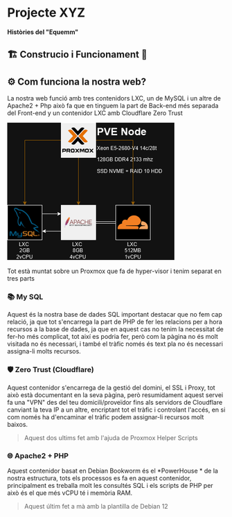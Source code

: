 # Projecte XYZ
**Històries del "Equemm"**  

##  🏗️ Construcio i Funcionament 🚧

## ⚙️ Com funciona la nostra web?
La nostra web funció amb tres contenidors LXC, un de MySQL i un altre de Apache2 + Php això fa que en tinguem la part de Back-end més separada del Front-end y un contenidor LXC amb Cloudflare Zero Trust

![Esquema de como funciona nuestro ejemplo](/EquemResources/esquemaestructura.png)

 Tot està muntat sobre un Proxmox que fa de hyper-visor i tenim separat en tres parts

### 📚 My SQL
Aquest és la nostra base de dades SQL important destacar que no fem cap relació, ja que tot s'encarrega la part de PHP de fer les relacions per a hora recursos a la base de dades, ja que en aquest cas no tenim la necessitat de fer-ho més complicat, tot així es podria fer, però com la pàgina no és molt visitada no és necessari, i també el tràfic només és text pla no és necessari assigna-li molts recursos.

### 🛡️ Zero Trust (Cloudflare)
Aquest contenidor s'encarrega de la gestió del domini, el SSL i Proxy, tot això està documentant en la seva pàgina, però resumidament aquest servei fa una "VPN" des del teu domicili/proveïdor fins als servidors de Cloudflare canviant la teva IP a un altre, encriptant tot el tràfic i controlant l'accés, en si com només ha d'encaminar el tràfic podem assignar-li recursos molt baixos.

>Aquest dos ultims fet amb l'ajuda de Proxmox Helper Scripts

### 🌐 Apache2 + PHP
Aquest contenidor basat en Debian Bookworm és el *PowerHouse * de la nostra estructura, tots els processos es fa en aquest contenidor, principalment es treballa molt les consultés SQL i els scripts de PHP per això és el que més vCPU té i memòria RAM.

>Aquest últim fet a mà amb la plantilla de Debian 12
